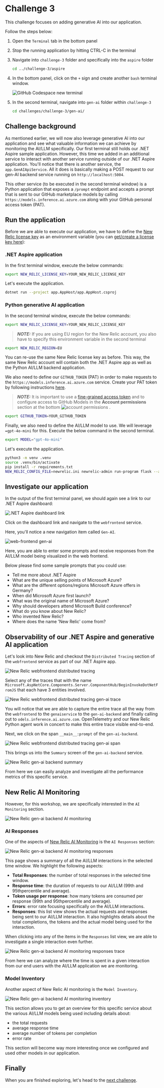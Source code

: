 # Challenge 3

This challenge focuses on adding generative AI into our application.

Follow the steps below:

1. Open the `Terminal` tab in the bottom panel

2. Stop the running application by hitting CTRL-C in the terminal

3. Navigate into `challenge-3` folder and specifically into the `aspire` folder

    ```bash
    cd ../challenge-3/aspire
    ```

4. In the bottom panel, click on the `+` sign and create another `bash` terminal window.

    ![GitHub Codespace new terminal](./assets/gh-codespace-new-terminal.png)

5. In the second terminal, navigate into `gen-ai` folder within `challenge-3`

    ```bash
    cd challenges/challenge-3/gen-ai/
    ```

## Challenge background

As mentioned earlier, we will now also leverage generative AI into our application and see what valuable information we can achieve by monitoring the AI/LLM specifically. Our first terminal still holds our .NET Aspire sample application. However, this time we added in an additional service to interact with another service running outside of our .NET Aspire application. You'll notice that there is another service, the `app.GenAIApiService`. All it does is basically making a POST request to our gen-AI backend service running on `http://localhost:5004`.

This other service (to be executed in the second terminal window) is a Python application that exposes a `/prompt` endpoint and accepts a prompt that is sent to our GitHub marketplace models by calling `https://models.inference.ai.azure.com` along with your GitHub personal access token (PAT).

## Run the application

Before we are able to execute our application, we have to define the [New Relic license key](https://docs.newrelic.com/docs/apis/intro-apis/new-relic-api-keys/#license-key) as an environment variable (you can [get/create a license key here](https://one.newrelic.com/launcher/api-keys-ui.api-keys-launcher)):

### .NET Aspire application

In the first terminal window, execute the below commands:

```bash
export NEW_RELIC_LICENSE_KEY=YOUR_NEW_RELIC_LICENSE_KEY
```

Let's execute the application.

```bash
dotnet run --project app.AppHost/app.AppHost.csproj
```

### Python generative AI application

In the second terminal window, execute the below commands:

```bash
export NEW_RELIC_LICENSE_KEY=YOUR_NEW_RELIC_LICENSE_KEY
```

> **_NOTE:_** If you are using EU region for the New Relic account, you also have to specify this environment variable in the second terminal

```bash
export NEW_RELIC_REGION=EU
```

You can re-use the same New Relic license key as before. This way, the same New Relic account will contain both the .NET Aspire app as well as the Python AI/LLM backend application.

We also need to define our `GITHUB_TOKEN` (PAT) in order to make requests to the `https://models.inference.ai.azure.com` service. Create your PAT token by following instructions [here](https://docs.github.com/en/authentication/keeping-your-account-and-data-secure/managing-your-personal-access-tokens).

> **_NOTE:_** It is important to use a [fine-grained access token](https://github.com/settings/personal-access-tokens/new) and to configure access to GitHub Models in the **Account permissions** section at the bottom ![account permissions](https://github.com/user-attachments/assets/321b7113-3ae7-4aa3-a85c-67ab20e20ca2)
.

```bash
export GITHUB_TOKEN=YOUR_GITHUB_TOKEN
```

Finally, we also need to define the AI/LLM model to use. We will leverage `=gpt-4o-mini` for this. Execute the below command in the second terminal.

```bash
export MODEL="gpt-4o-mini"
```

Let's execute the application.

```bash
python3 -m venv .venv
source .venv/bin/activate
pip install -r requirements.txt
NEW_RELIC_CONFIG_FILE=newrelic.ini newrelic-admin run-program flask --app app.py run --host 0.0.0.0 --port 5004
```

## Investigate our application

In the output of the first terminal panel, we should again see a link to our .NET Aspire dashboard:

![.NET Aspire dashboard link](../challenge-1/assets/dotnet-run-aspire-dashboard-link.png)

Click on the dashboard link and navigate to the `webfrontend` service.

Here, you'll notice a new navigation item called `Gen-AI`.

![web-frontend gen-ai](./assets/web-frontend-gen-ai.png)

Here, you are able to enter some prompts and receive responses from the AI/LLM model being visualized in the web frontend.

Below please find some sample prompts that you could use:

- Tell me more about .NET Aspire
- What are the unique selling points of Microsoft Azure?
- What are the different options/regions Microsoft Azure offers in Germany?
- When did Microsoft Azure first launch?
- What was the original name of Microsoft Azure?
- Why should developers attend Microsoft Build conference?
- What do you know about New Relic?
- Who invented New Relic?
- Where does the name 'New Relic' come from?

## Observability of our .NET Aspire and generative AI application

Let's look into New Relic and checkout the `Distributed Tracing` section of the `webfrontend` service as part of our .NET Aspire app.

![New Relic webfrontend distributed tracing](./assets/new-relic-webfrontend-distributed-tracing.png)

Select any of the traces that with the name `Microsoft.AspNetCore.Components.Server.ComponentHub/BeginInvokeDotNetFromJS` that each have 3 entities involved.

![New Relic webfrontend distributed tracing gen-ai trace](./assets/new-relic-webfrontend-distributed-tracing-trace.png)

You will notice that we are able to capture the entire trace all the way from the `webfrontend` to the `genaiservice` to the `gen-ai-backend` and finally calling out to `odels.inference.ai.azure.com`. OpenTelemetry and our New Relic Python agent work in concert to make this entire trace visible end-to-end.

Next, we click on the span `__main__:prompt` of the `gen-ai-backend`.

![New Relic webfrontend distributed tracing gen-ai span](./assets/new-relic-webfrontend-distributed-tracing-span.png)

This brings us into the `Summary` screen of the `gen-ai-backend` service.

![New Relic gen-ai backend summary](./assets/new-relic-gen-ai-backend-summary.png)

From here we can easily analyze and investigate all the performance metrics of this specific service.

## New Relic AI Monitoring

However, for this workshop, we are specifically interested in the `AI Monitoring` section.

![New Relic gen-ai backend AI monitoring](./assets/new-relic-gen-ai-backend-ai-monitoring.png)

### AI Responses

One of the aspects of [New Relic AI Monitoring](https://newrelic.com/platform/ai-monitoring) is the `AI Responses` section:

![New Relic gen-ai backend AI monitoring responses](./assets/new-relic-gen-ai-backend-ai-monitoring-responses.png)

This page shows a summary of all the AI/LLM interactions in the selected time window. We highlight the following aspects:

- **Total Responses**: the number of total responses in the selected time window.
- **Response time**: the duration of requests to our AI/LLM (99th and 95thpercentile and average).
- **Token usage per response**: how many tokens are consumed per response (99th and 95thpercentile and average).
- **Errors**: error rate focusing specifically on the AI/LLM interactions.
- **Responses**: this list view shows the actual requests and responses being sent to our AI/LLM interaction. It also highlights details about the total completions, the tokens and the actual model being used for the interaction.

When clicking into any of the items in the `Responses` list view, we are able to investigate a single interaction even further.

![New Relic gen-ai backend AI monitoring responses trace](./assets/new-relic-gen-ai-backend-ai-monitoring-responses-trace.png)

From here we can analyze where the time is spent in a given interaction from our end users with the AI/LLM application we are monitoring.

### Model Inventory

Another aspect of New Relic AI monitoring is the `Model Inventory`.

![New Relic gen-ai backend AI monitoring inventory](./assets/new-relic-gen-ai-backend-ai-monitoring-inventory.png)

This section allows you to get an overview for this specific service about the various AI/LLM models being used including details about:

- the total requests
- average response time
- average number of tokens per completion
- error rate

This section will become way more interesting once we configured and used other models in our application.

## Finally

When you are finished exploring, let's head to the [next challenge](../challenge-4/README.md).
